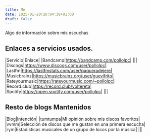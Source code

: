 ```yaml
---
title: Me
date: 2025-01-20T20:04:38+01:00
draft: false
---
```


Algo de información sobre mis escuchas

## Enlaces a servicios usados.

|Servicio|Enlace|
|Bandcamp|https://bandcamp.com/pollolpc|
|||
|Discogs|https://www.discogs.com/user/pollolpc|
|Lastfm|https://lastfmstats.com/user/paqueradejere|
|Musicbrainz|https://musicbrainz.org/user/guevifrito|
|Rateyourmusic|https://rateyourmusic.com/~pollolpc|
|Record.club|https://record.club/voltereta|
|Spotify|https://open.spotify.com/user/pollolpc|
|||

## Resto de blogs Mantenidos

|Blog|Intención|
|tumtumpa|Mi opinión sobre mis discos favoritos|
|vvmm|Selección de discos que me gustan en una primera escucha|
|rym|Estadísticas musicales de un grupo de locos por la música|
|||


